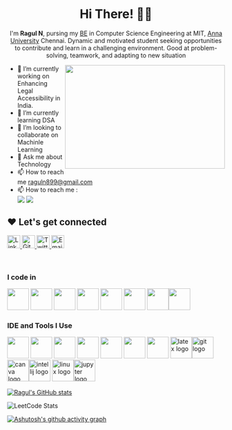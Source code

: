 

<h1 align="center">
  Hi There!
  <span role="img" aria-labelledby="wave">
    👋🏻
  </span>
</h1>
<p align="center">
I'm <strong>Ragul N</strong>, pursing my <u>BE</u> in Computer Science Engineering at MIT, <a href="https://www.annauniv.edu/">Anna University</a> Chennai. Dynamic and motivated student seeking
opportunities to contribute and learn in a
challenging environment. Good at problem- solving, teamwork, and adapting to new
situation
</p>

<img align="right" width="370" height="240" src="https://i.pinimg.com/originals/47/f0/34/47f0342cec72b800463bf003eac1257e.gif">


- 🔭 I’m currently working on Enhancing Legal Accessibility in India.
- 🌱 I’m currently learning DSA
- 👯 I’m looking to collaborate on Machinle Learning
- 💬 Ask me about Technology
- 📫 How to reach me raguln899@gmail.com
- 📫 How to reach me :
<br /> [<img src="https://img.shields.io/badge/Twitter-1DA1F2?style=for-the-badge&logo=twitter&logoColor=white" />](https://twitter.com/hareesh_dev) [<img src="https://img.shields.io/badge/LinkedIn-0077B5?style=for-the-badge&logo=linkedin&logoColor=white" />](https://www.linkedin.com/in/ragul-n-b83b27223/)


## ❤️ Let's get connected

<p align="left">
  
  <a href="https://www.linkedin.com/in/ragul-n-b83b27223/" target="_blank">
    <img alt="LinkedIn" src="https://img.shields.io/badge/linkedin-%230077B5.svg?&style=for-the-badge&logo=linkedin&logoColor=white"  height="30px"/>
  </a> 
  <a href="https://github.com/RAGUL-ryan" target="_blank">
    <img alt="Github" src="https://img.shields.io/badge/GitHub-100000?style=for-the-badge&logo=github&logoColor=white"  height="30px"/>
  </a> 
  <a href="https://x.com/ragul31255_n" target="_blank">
    <img alt="Twitter" src="https://img.shields.io/badge/twitter-%231DA1F2.svg?&style=for-the-badge&logo=twitter&logoColor=white"  height="30px"/>
  </a> 
  <a href="mailto:raguln899@gmail.com" target="_blank">
    <img alt="Email" src="https://img.shields.io/badge/Gmail-D14836?style=for-the-badge&logo=gmail&logoColor=white"  height="30px"/>
  </a>
</p>

<br>



### I code in
<img height="50" width="50" src="https://img.icons8.com/color/48/000000/c-programming.png" /> <img height="50" width="50" src="https://img.icons8.com/color/48/000000/c-plus-plus-logo.png" /> <img height="50" width="50" src="https://img.icons8.com/color/48/000000/java-coffee-cup-logo.png" /> <img height="50" width="50" src="https://img.icons8.com/color/48/000000/python.png" /> <img height="50" width="50" src="https://img.icons8.com/color/48/000000/html-5.png" /> <img height="50" width="50" src="https://img.icons8.com/color/48/000000/css3.png" />
<img height="50" width="50" src="https://img.icons8.com/color/48/000000/javascript.png"/><img height="50" width="50" src="https://img.icons8.com/color/48/000000/mysql-logo.png"/>  


### IDE and Tools I Use
<img height="50" width="50" src="https://img.icons8.com/color/48/000000/visual-studio-code-2019.png"/> <img height="50" width="50" src="https://img.icons8.com/color/48/000000/pycharm.png"/> <img height="50" width="50" src="https://img.icons8.com/color/50/000000/git.png"/> <img height="50" width="50" src="https://img.icons8.com/dusk/64/000000/anaconda.png"/> <img height="50" src="https://img.icons8.com/officel/480/null/java-eclipse.png"/> <img height="50" src="https://img.icons8.com/color/480/null/notion--v1.png" /> <img height="50" width="50" src="https://img.icons8.com/doodle/48/000000/adobe-photoshop.png"/> <img  height="50" width="50" src="https://skillicons.dev/icons?i=latex" height="40" alt="latex logo"  /><img height="50" width="50" src="https://skillicons.dev/icons?i=git"  alt="git logo"  />
  <img height="50" width="50" src="https://cdn.jsdelivr.net/gh/devicons/devicon/icons/canva/canva-original.svg" alt="canva logo"  /><img height="50" width="50" src="https://cdn.jsdelivr.net/gh/devicons/devicon/icons/intellij/intellij-original.svg"  alt="intellij logo"  /> <img height="50" width="50" src="https://skillicons.dev/icons?i=linux"  alt="linux logo"  /><img height="50" width="50" src="https://cdn.jsdelivr.net/gh/devicons/devicon/icons/jupyter/jupyter-original.svg"  alt="jupyter logo"  />
  



[![Ragul's GitHub stats](https://github-readme-stats.vercel.app/api?username=RAGUL-ryan)](https://github.com/anuraghazra/github-readme-stats)

![LeetCode Stats](https://leetcard.jacoblin.cool/Ragul_Ryan?theme=dark&font=Fanwood%20Text&ext=heatmap)

<!-- <img src="https://leetcode-stats-six.vercel.app/?username=Ragul_Ryan&theme=dark" /> -->
[![Ashutosh's github activity graph](https://github-readme-activity-graph.vercel.app/graph?username=RAGUL-ryan&bg_color=000000&color=fafafa&line=852932&point=f70808&area=true&hide_border=true)](https://github.com/ashutosh00710/github-readme-activity-graph)
